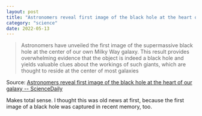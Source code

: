 ```yaml
---
layout: post
title: "Astronomers reveal first image of the black hole at the heart of our galaxy"
category: "science"
date: 2022-05-13
---
```


>Astronomers have unveiled the first image of the supermassive black hole at the center of our own Milky Way galaxy. This result provides overwhelming evidence that the object is indeed a black hole and yields valuable clues about the workings of such giants, which are thought to reside at the center of most galaxies

Source: [Astronomers reveal first image of the black hole at the heart of our galaxy -- ScienceDaily](https://www.sciencedaily.com/releases/2022/05/220512094206.htm)

Makes total sense. I thought this was old news at first, because the first image of a black hole was captured in recent memory, too.
